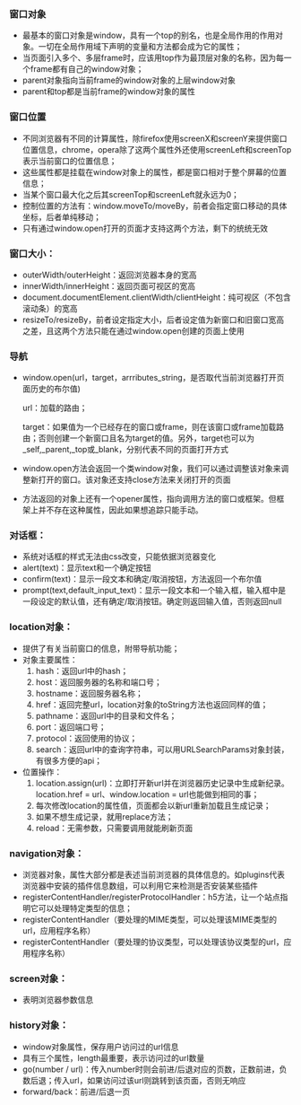 ### 窗口对象

- 最基本的窗口对象是window，具有一个top的别名，也是全局作用的作用对象。一切在全局作用域下声明的变量和方法都会成为它的属性；
- 当页面引入多个、多层frame时，应该用top作为最顶层对象的名称，因为每一个frame都有自己的window对象；
- parent对象指向当前frame的window对象的上层window对象
- parent和top都是当前frame的window对象的属性

### 窗口位置

- 不同浏览器有不同的计算属性，除firefox使用screenX和screenY来提供窗口位置信息，chrome，opera除了这两个属性外还使用screenLeft和screenTop表示当前窗口的位置信息；
- 这些属性都是挂载在window对象上的属性，都是窗口相对于整个屏幕的位置信息；
- 当某个窗口最大化之后其screenTop和screenLeft就永远为0；
- 控制位置的方法有：window.moveTo/moveBy，前者会指定窗口移动的具体坐标，后者单纯移动；
- 只有通过window.open打开的页面才支持这两个方法，剩下的统统无效

### 窗口大小：

- outerWidth/outerHeight：返回浏览器本身的宽高
- innerWidth/innerHeight：返回页面可视区的宽高
- document.documentElement.clientWidth/clientHeight：纯可视区（不包含滚动条）的宽高
- resizeTo/resizeBy，前者设定指定大小，后者设定值为新窗口和旧窗口宽高之差，且这两个方法只能在通过window.open创建的页面上使用

### 导航

- window.open(url，target，arrributes_string，是否取代当前浏览器打开页面历史的布尔值)

  url：加载的路由；

  target：如果值为一个已经存在的窗口或frame，则在该窗口或frame加载路由；否则创建一个新窗口且名为target的值。另外，target也可以为\_self,\_parent,\_top或\_blank，分别代表不同的页面打开方式

- window.open方法会返回一个类window对象，我们可以通过调整该对象来调整新打开的窗口。该对象还支持close方法来关闭打开的页面

- 方法返回的对象上还有一个opener属性，指向调用方法的窗口或框架。但框架上并不存在这种属性，因此如果想追踪只能手动。

### 对话框：

- 系统对话框的样式无法由css改变，只能依据浏览器变化
- alert(text)：显示text和一个确定按钮
- confirm(text)：显示一段文本和确定/取消按钮，方法返回一个布尔值
- prompt(text,default_input_text)：显示一段文本和一个输入框，输入框中是一段设定的默认值，还有确定/取消按钮。确定则返回输入值，否则返回null

### location对象：

- 提供了有关当前窗口的信息，附带导航功能；
- 对象主要属性：
  1. hash：返回url中的hash；
  2. host：返回服务器的名称和端口号；
  3. hostname：返回服务器名称；
  4. href：返回完整url，location对象的toString方法也返回同样的值；
  5. pathname：返回url中的目录和文件名；
  6. port：返回端口号；
  7. protocol：返回使用的协议；
  8. search：返回url中的查询字符串，可以用URLSearchParams对象封装，有很多方便的api；
- 位置操作：
  1. location.assign(url)：立即打开新url并在浏览器历史记录中生成新纪录。location.href = url、window.location = url也能做到相同的事；
  2. 每次修改location的属性值，页面都会以新url重新加载且生成记录；
  3. 如果不想生成记录，就用replace方法；
  4. reload：无需参数，只需要调用就能刷新页面

### navigation对象：

- 浏览器对象，属性大部分都是表述当前浏览器的具体信息的。如plugins代表浏览器中安装的插件信息数组，可以利用它来检测是否安装某些插件
- registerContentHandler/registerProtocolHandler：h5方法，让一个站点指明它可以处理特定类型的信息；
- registerContentHandler（要处理的MIME类型，可以处理该MIME类型的url，应用程序名称）
- registerContentHandler（要处理的协议类型，可以处理该协议类型的url，应用程序名称）

### screen对象：

- 表明浏览器参数信息

### history对象：

- window对象属性，保存用户访问过的url信息
- 具有三个属性，length最重要，表示访问过的url数量
- go(number / url)：传入number时则会前进/后退对应的页数，正数前进，负数后退；传入url，如果访问过该url则跳转到该页面，否则无响应
- forward/back：前进/后退一页